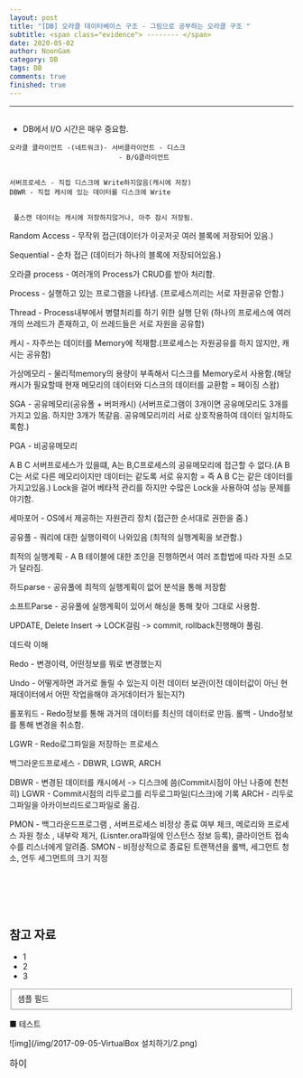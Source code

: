 ```yaml
---
layout: post
title: "[DB] 오라클 데이터베이스 구조 - 그림으로 공부하는 오라클 구조 "
subtitle: <span class="evidence"> -------- </span>
date: 2020-05-02
author: NoonGam
category: DB
tags: DB
comments: true
finished: true
---
```


---

##

- DB에서 I/O 시간은 매우 중요함.

```
오라클 클라이언트 -(네트워크)- 서버클라이언트 - 디스크
                           - B/G클라이언트


서버프로세스 - 직접 디스크에 Write하지않음(캐시에 저장)
DBWR - 직접 캐시에 있는 데이터를 디스크에 Write


 풀스캔 데이터는 캐시에 저장하지않거나, 아주 잠시 저장됨.
```

Random Access - 무작위 접근(데이터가 이곳저곳 여러 블록에 저장되어 있음.)

Sequential - 순차 접근 (데이터가 하나의 블록에 저장되어있음.)

오라클 process - 여러개의 Process가 CRUD를 받아 처리함.

Process - 실행하고 있는 프로그램을 나타냄. (프로세스끼리는 서로 자원공유 안함.)

Thread - Process내부에서 병렬처리를 하기 위한 실행 단위 (하나의 프로세스에 여러개의 쓰레드가 존재하고, 이 쓰레드들은 서로 자원을 공유함)

캐시 - 자주쓰는 데이터를 Memory에 적재함.(프로세스는 자원공유를 하지 않지만, 캐시는 공유함)

가상메모리 - 물리적memory의 용량이 부족해서 디스크를 Memory로서 사용함.(해당 캐시가 필요할때 현재 메모리의 데이터와 디스크의 데이터를 교환함 = 페이징 스왑)

SGA - 공유메모리(공유폴 + 버퍼캐시)   (서버프로그램이 3개이면 공유메모리도 3개를 가지고 있음. 하지만 3개가 똑같음. 공유메모리끼리 서로 상호작용하여 데이터 일치하도록함.)

PGA - 비공유메모리



A B C 서버프로세스가 있을떄, A는 B,C프로세스의 공유메모리에 접근할 수 없다.(A B C는 서로 다른 메모리이지만 데이터는 같도록 서로 유지함 = 즉 A B C는 같은 데이터를 가지고있음.)
Lock을 걸어 베타적 관리를 하지만 수많은 Lock을 사용하여 성능 문제를 야기함.


세마포어 - OS에서 제공하는 자원관리 장치 (접근한 순서대로 권한을 줌.)


공유풀 - 쿼리에 대한 실행이력이 나와있음 (최적의 실행계획을 보관함.)

최적의 실행계획 - A B 테이블에 대한 조인을 진행하면서 여러 조합법에 따라 자원 소모가 달라짐.

하드parse - 공유풀에 최적의 실행계획이 없어 분석을 통해 저장함

소프트Parse - 공유풀에 실행계획이 있어서 해싱을 통해 찾아 그대로 사용함.


UPDATE, Delete Insert -> LOCK걸림 -> commit, rollback진행해야 풀림.


데드락 이해


Redo - 변경이력, 어떤정보를 뭐로 변경했는지

Undo - 어떻게하면 과거로 돌릴 수 있는지 이전 데이터 보관(이전 데이터값이 아닌 현재데이터에서 어떤 작업을해야 과거데이터가 됬는지?)

롤포워드 - Redo정보를 통해 과거의 데이터를 최신의 데이터로 만듬.
롤백 - Undo정보를 통해 변경을 취소함.


LGWR - Redo로그파일을 저장하는 프로세스

백그라운드프로세스 - DBWR, LGWR, ARCH

DBWR - 변경된 데이터를 캐시에서 -> 디스크에 씀(Commit시점이 아닌 나중에 천천히)
LGWR - Commit시점의 리두로그를 리두로그파일(디스크)에 기록
ARCH - 리두로그파일을 아카이브리드로그파일로 옮김.

PMON - 백그라운드프로그램 , 서버프로세스 비정상 종료 여부 체크,  메로리와 프로세스 자원 청소 , 내부락 제거, (Lisnter.ora파일에 인스턴스 정보 등록), 클라이언트 접속 수를 리스너에게 알려줌.
SMON - 비정상적으로 종료된 트랜잭션을 롤백, 세그먼트 청소, 언두 세그먼트의 크기 지정

##





<br><br><br>

## 참고 자료
* 1
* 2
* 3


<fieldset id="gpg-fieldset">
 샘플 필드
</fieldset>  


■ 테스트

![img](/img/2017-09-05-VirtualBox 설치하기/2.png)

<span class="evidence"><big>   하이   </big></span>
